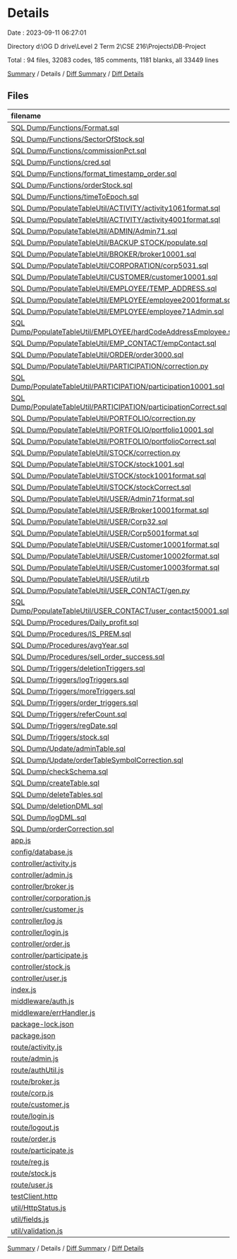 # Details

Date : 2023-09-11 06:27:01

Directory d:\\OG D drive\\Level 2 Term 2\\CSE 216\\Projects\\DB-Project

Total : 94 files,  32083 codes, 185 comments, 1181 blanks, all 33449 lines

[Summary](results.md) / Details / [Diff Summary](diff.md) / [Diff Details](diff-details.md)

## Files
| filename | language | code | comment | blank | total |
| :--- | :--- | ---: | ---: | ---: | ---: |
| [SQL Dump/Functions/Format.sql](/SQL%20Dump/Functions/Format.sql) | SQL | 31 | 0 | 2 | 33 |
| [SQL Dump/Functions/SectorOfStock.sql](/SQL%20Dump/Functions/SectorOfStock.sql) | SQL | 9 | 0 | 0 | 9 |
| [SQL Dump/Functions/commissionPct.sql](/SQL%20Dump/Functions/commissionPct.sql) | SQL | 18 | 0 | 1 | 19 |
| [SQL Dump/Functions/cred.sql](/SQL%20Dump/Functions/cred.sql) | SQL | 36 | 0 | 6 | 42 |
| [SQL Dump/Functions/format_timestamp_order.sql](/SQL%20Dump/Functions/format_timestamp_order.sql) | SQL | 14 | 1 | 1 | 16 |
| [SQL Dump/Functions/orderStock.sql](/SQL%20Dump/Functions/orderStock.sql) | SQL | 93 | 1 | 4 | 98 |
| [SQL Dump/Functions/timeToEpoch.sql](/SQL%20Dump/Functions/timeToEpoch.sql) | SQL | 15 | 0 | 0 | 15 |
| [SQL Dump/PopulateTableUtil/ACTIVITY/activity1061format.sql](/SQL%20Dump/PopulateTableUtil/ACTIVITY/activity1061format.sql) | SQL | 106 | 0 | 1 | 107 |
| [SQL Dump/PopulateTableUtil/ACTIVITY/activity4001format.sql](/SQL%20Dump/PopulateTableUtil/ACTIVITY/activity4001format.sql) | SQL | 401 | 0 | 2 | 403 |
| [SQL Dump/PopulateTableUtil/ADMIN/Admin71.sql](/SQL%20Dump/PopulateTableUtil/ADMIN/Admin71.sql) | SQL | 7 | 0 | 4 | 11 |
| [SQL Dump/PopulateTableUtil/BACKUP STOCK/populate.sql](/SQL%20Dump/PopulateTableUtil/BACKUP%20STOCK/populate.sql) | SQL | 21 | 0 | 1 | 22 |
| [SQL Dump/PopulateTableUtil/BROKER/broker10001.sql](/SQL%20Dump/PopulateTableUtil/BROKER/broker10001.sql) | SQL | 1,000 | 0 | 1 | 1,001 |
| [SQL Dump/PopulateTableUtil/CORPORATION/corp5031.sql](/SQL%20Dump/PopulateTableUtil/CORPORATION/corp5031.sql) | SQL | 503 | 0 | 0 | 503 |
| [SQL Dump/PopulateTableUtil/CUSTOMER/customer10001.sql](/SQL%20Dump/PopulateTableUtil/CUSTOMER/customer10001.sql) | SQL | 1,000 | 0 | 1 | 1,001 |
| [SQL Dump/PopulateTableUtil/EMPLOYEE/TEMP_ADDRESS.sql](/SQL%20Dump/PopulateTableUtil/EMPLOYEE/TEMP_ADDRESS.sql) | SQL | 214 | 0 | 1 | 215 |
| [SQL Dump/PopulateTableUtil/EMPLOYEE/employee2001format.sql](/SQL%20Dump/PopulateTableUtil/EMPLOYEE/employee2001format.sql) | SQL | 200 | 0 | 0 | 200 |
| [SQL Dump/PopulateTableUtil/EMPLOYEE/employee71Admin.sql](/SQL%20Dump/PopulateTableUtil/EMPLOYEE/employee71Admin.sql) | SQL | 7 | 2 | 1 | 10 |
| [SQL Dump/PopulateTableUtil/EMPLOYEE/hardCodeAddressEmployee.sql](/SQL%20Dump/PopulateTableUtil/EMPLOYEE/hardCodeAddressEmployee.sql) | SQL | 224 | 1 | 5 | 230 |
| [SQL Dump/PopulateTableUtil/EMP_CONTACT/empContact.sql](/SQL%20Dump/PopulateTableUtil/EMP_CONTACT/empContact.sql) | SQL | 320 | 0 | 1 | 321 |
| [SQL Dump/PopulateTableUtil/ORDER/order3000.sql](/SQL%20Dump/PopulateTableUtil/ORDER/order3000.sql) | SQL | 2,952 | 0 | 1 | 2,953 |
| [SQL Dump/PopulateTableUtil/PARTICIPATION/correction.py](/SQL%20Dump/PopulateTableUtil/PARTICIPATION/correction.py) | Python | 14 | 8 | 5 | 27 |
| [SQL Dump/PopulateTableUtil/PARTICIPATION/participation10001.sql](/SQL%20Dump/PopulateTableUtil/PARTICIPATION/participation10001.sql) | SQL | 1,000 | 0 | 1 | 1,001 |
| [SQL Dump/PopulateTableUtil/PARTICIPATION/participationCorrect.sql](/SQL%20Dump/PopulateTableUtil/PARTICIPATION/participationCorrect.sql) | SQL | 955 | 0 | 1 | 956 |
| [SQL Dump/PopulateTableUtil/PORTFOLIO/correction.py](/SQL%20Dump/PopulateTableUtil/PORTFOLIO/correction.py) | Python | 14 | 8 | 5 | 27 |
| [SQL Dump/PopulateTableUtil/PORTFOLIO/portfolio10001.sql](/SQL%20Dump/PopulateTableUtil/PORTFOLIO/portfolio10001.sql) | SQL | 1,000 | 0 | 1 | 1,001 |
| [SQL Dump/PopulateTableUtil/PORTFOLIO/portfolioCorrect.sql](/SQL%20Dump/PopulateTableUtil/PORTFOLIO/portfolioCorrect.sql) | SQL | 947 | 0 | 1 | 948 |
| [SQL Dump/PopulateTableUtil/STOCK/correction.py](/SQL%20Dump/PopulateTableUtil/STOCK/correction.py) | Python | 12 | 8 | 7 | 27 |
| [SQL Dump/PopulateTableUtil/STOCK/stock1001.sql](/SQL%20Dump/PopulateTableUtil/STOCK/stock1001.sql) | SQL | 1,000 | 0 | 1 | 1,001 |
| [SQL Dump/PopulateTableUtil/STOCK/stock1001format.sql](/SQL%20Dump/PopulateTableUtil/STOCK/stock1001format.sql) | SQL | 1,000 | 0 | 1 | 1,001 |
| [SQL Dump/PopulateTableUtil/STOCK/stockCorrect.sql](/SQL%20Dump/PopulateTableUtil/STOCK/stockCorrect.sql) | SQL | 404 | 0 | 1 | 405 |
| [SQL Dump/PopulateTableUtil/USER/Admin71format.sql](/SQL%20Dump/PopulateTableUtil/USER/Admin71format.sql) | SQL | 7 | 0 | 1 | 8 |
| [SQL Dump/PopulateTableUtil/USER/Broker10001format.sql](/SQL%20Dump/PopulateTableUtil/USER/Broker10001format.sql) | SQL | 1,000 | 0 | 1 | 1,001 |
| [SQL Dump/PopulateTableUtil/USER/Corp32.sql](/SQL%20Dump/PopulateTableUtil/USER/Corp32.sql) | SQL | 3 | 0 | 0 | 3 |
| [SQL Dump/PopulateTableUtil/USER/Corp5001format.sql](/SQL%20Dump/PopulateTableUtil/USER/Corp5001format.sql) | SQL | 500 | 0 | 1 | 501 |
| [SQL Dump/PopulateTableUtil/USER/Customer10001format.sql](/SQL%20Dump/PopulateTableUtil/USER/Customer10001format.sql) | SQL | 1,000 | 0 | 1 | 1,001 |
| [SQL Dump/PopulateTableUtil/USER/Customer10002format.sql](/SQL%20Dump/PopulateTableUtil/USER/Customer10002format.sql) | SQL | 1,000 | 0 | 1 | 1,001 |
| [SQL Dump/PopulateTableUtil/USER/Customer10003format.sql](/SQL%20Dump/PopulateTableUtil/USER/Customer10003format.sql) | SQL | 1,000 | 0 | 2 | 1,002 |
| [SQL Dump/PopulateTableUtil/USER/util.rb](/SQL%20Dump/PopulateTableUtil/USER/util.rb) | Ruby | 19 | 1 | 6 | 26 |
| [SQL Dump/PopulateTableUtil/USER_CONTACT/gen.py](/SQL%20Dump/PopulateTableUtil/USER_CONTACT/gen.py) | Python | 10 | 2 | 5 | 17 |
| [SQL Dump/PopulateTableUtil/USER_CONTACT/user_contact50001.sql](/SQL%20Dump/PopulateTableUtil/USER_CONTACT/user_contact50001.sql) | SQL | 6,749 | 0 | 1 | 6,750 |
| [SQL Dump/Procedures/Daily_profit.sql](/SQL%20Dump/Procedures/Daily_profit.sql) | SQL | 48 | 6 | 8 | 62 |
| [SQL Dump/Procedures/IS_PREM.sql](/SQL%20Dump/Procedures/IS_PREM.sql) | SQL | 27 | 1 | 0 | 28 |
| [SQL Dump/Procedures/avgYear.sql](/SQL%20Dump/Procedures/avgYear.sql) | SQL | 52 | 0 | 1 | 53 |
| [SQL Dump/Procedures/sell_order_success.sql](/SQL%20Dump/Procedures/sell_order_success.sql) | SQL | 74 | 0 | 17 | 91 |
| [SQL Dump/Triggers/deletionTriggers.sql](/SQL%20Dump/Triggers/deletionTriggers.sql) | SQL | 172 | 0 | 19 | 191 |
| [SQL Dump/Triggers/logTriggers.sql](/SQL%20Dump/Triggers/logTriggers.sql) | SQL | 296 | 5 | 61 | 362 |
| [SQL Dump/Triggers/moreTriggers.sql](/SQL%20Dump/Triggers/moreTriggers.sql) | SQL | 97 | 0 | 5 | 102 |
| [SQL Dump/Triggers/order_triggers.sql](/SQL%20Dump/Triggers/order_triggers.sql) | SQL | 436 | 0 | 55 | 491 |
| [SQL Dump/Triggers/referCount.sql](/SQL%20Dump/Triggers/referCount.sql) | SQL | 11 | 0 | 0 | 11 |
| [SQL Dump/Triggers/regDate.sql](/SQL%20Dump/Triggers/regDate.sql) | SQL | 6 | 0 | 0 | 6 |
| [SQL Dump/Triggers/stock.sql](/SQL%20Dump/Triggers/stock.sql) | SQL | 42 | 3 | 5 | 50 |
| [SQL Dump/Update/adminTable.sql](/SQL%20Dump/Update/adminTable.sql) | SQL | 18 | 0 | 1 | 19 |
| [SQL Dump/Update/orderTableSymbolCorrection.sql](/SQL%20Dump/Update/orderTableSymbolCorrection.sql) | SQL | 12 | 0 | 0 | 12 |
| [SQL Dump/checkSchema.sql](/SQL%20Dump/checkSchema.sql) | SQL | 59 | 4 | 15 | 78 |
| [SQL Dump/createTable.sql](/SQL%20Dump/createTable.sql) | SQL | 295 | 15 | 91 | 401 |
| [SQL Dump/deleteTables.sql](/SQL%20Dump/deleteTables.sql) | SQL | 19 | 2 | 2 | 23 |
| [SQL Dump/deletionDML.sql](/SQL%20Dump/deletionDML.sql) | SQL | 21 | 0 | 2 | 23 |
| [SQL Dump/logDML.sql](/SQL%20Dump/logDML.sql) | SQL | 389 | 5 | 83 | 477 |
| [SQL Dump/orderCorrection.sql](/SQL%20Dump/orderCorrection.sql) | SQL | 168 | 2 | 46 | 216 |
| [app.js](/app.js) | JavaScript | 32 | 2 | 12 | 46 |
| [config/database.js](/config/database.js) | JavaScript | 63 | 3 | 10 | 76 |
| [controller/activity.js](/controller/activity.js) | JavaScript | 73 | 0 | 11 | 84 |
| [controller/admin.js](/controller/admin.js) | JavaScript | 376 | 3 | 85 | 464 |
| [controller/broker.js](/controller/broker.js) | JavaScript | 66 | 0 | 13 | 79 |
| [controller/corporation.js](/controller/corporation.js) | JavaScript | 70 | 1 | 24 | 95 |
| [controller/customer.js](/controller/customer.js) | JavaScript | 56 | 0 | 12 | 68 |
| [controller/log.js](/controller/log.js) | JavaScript | 110 | 0 | 24 | 134 |
| [controller/login.js](/controller/login.js) | JavaScript | 155 | 2 | 18 | 175 |
| [controller/order.js](/controller/order.js) | JavaScript | 320 | 9 | 93 | 422 |
| [controller/participate.js](/controller/participate.js) | JavaScript | 55 | 1 | 16 | 72 |
| [controller/stock.js](/controller/stock.js) | JavaScript | 252 | 3 | 22 | 277 |
| [controller/user.js](/controller/user.js) | JavaScript | 881 | 8 | 129 | 1,018 |
| [index.js](/index.js) | JavaScript | 8 | 1 | 4 | 13 |
| [middleware/auth.js](/middleware/auth.js) | JavaScript | 36 | 2 | 7 | 45 |
| [middleware/errHandler.js](/middleware/errHandler.js) | JavaScript | 18 | 1 | 4 | 23 |
| [package-lock.json](/package-lock.json) | JSON | 1,491 | 0 | 1 | 1,492 |
| [package.json](/package.json) | JSON | 29 | 0 | 1 | 30 |
| [route/activity.js](/route/activity.js) | JavaScript | 17 | 3 | 8 | 28 |
| [route/admin.js](/route/admin.js) | JavaScript | 189 | 3 | 36 | 228 |
| [route/authUtil.js](/route/authUtil.js) | JavaScript | 12 | 4 | 5 | 21 |
| [route/broker.js](/route/broker.js) | JavaScript | 33 | 8 | 8 | 49 |
| [route/corp.js](/route/corp.js) | JavaScript | 26 | 0 | 6 | 32 |
| [route/customer.js](/route/customer.js) | JavaScript | 4 | 0 | 1 | 5 |
| [route/login.js](/route/login.js) | JavaScript | 66 | 6 | 22 | 94 |
| [route/logout.js](/route/logout.js) | JavaScript | 36 | 1 | 10 | 47 |
| [route/order.js](/route/order.js) | JavaScript | 169 | 36 | 34 | 239 |
| [route/participate.js](/route/participate.js) | JavaScript | 29 | 0 | 4 | 33 |
| [route/reg.js](/route/reg.js) | JavaScript | 25 | 6 | 3 | 34 |
| [route/stock.js](/route/stock.js) | JavaScript | 44 | 1 | 6 | 51 |
| [route/user.js](/route/user.js) | JavaScript | 186 | 6 | 52 | 244 |
| [testClient.http](/testClient.http) | HTTP | 4 | 0 | 0 | 4 |
| [util/HttpStatus.js](/util/HttpStatus.js) | JavaScript | 66 | 0 | 5 | 71 |
| [util/fields.js](/util/fields.js) | JavaScript | 12 | 0 | 1 | 13 |
| [util/validation.js](/util/validation.js) | JavaScript | 27 | 0 | 7 | 34 |

[Summary](results.md) / Details / [Diff Summary](diff.md) / [Diff Details](diff-details.md)